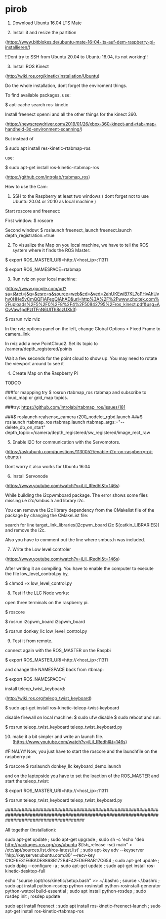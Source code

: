 # pirob

1. Download Ubuntu 16.04 LTS Mate

2. Install it and resize the partition

(https://www.bitblokes.de/ubuntu-mate-16-04-lts-auf-dem-raspberry-pi-installieren/)

!!Dont try to SSH from Ubuntu 20.04 to Ubuntu 16.04, its not working!!

3. Install ROS Kinect

(http://wiki.ros.org/kinetic/Installation/Ubuntu)

Do the whole installation, dont forget the enviroment things.

To find available packages, use: 

$ apt-cache search ros-kinetic


Install freenect openni and all the other things for the kinect 360.

(https://newscrewdriver.com/2019/01/26/xbox-360-kinect-and-rtab-map-handheld-3d-environment-scanning/)

But instead of

$ sudo apt install res-kinetic-rtabmap-ros

use:

$ sudo apt-get install ros-kinetic-rtabmap-ros

(https://github.com/introlab/rtabmap_ros)




How to use the Cam:

1. SSH to the Raspberry at least two windows ( dont forget not to use Ubuntu 20.04 or 20.10 as local machine )

Start roscore and freenect:

First window:
$ roscore

Second window:
$ roslaunch freenect_launch freenect.launch depth_registration:=true

2. To visualize the Map on you local machine, we have to tell the ROS system where it finds the ROS Master:

$ export ROS_MASTER_URI=http://<host_ip>:11311

$ export ROS_NAMESPACE=rtabmap

3. Run rviz on your local machine:

(https://www.google.com/url?sa=t&rct=j&q=&esrc=s&source=web&cd=&ved=2ahUKEwiB7KL7oPHvAhUvhv0HHe5vCmQQFjAFegQIAhAD&url=http%3A%2F%2Fwww.choitek.com%2Fuploads%2F5%2F0%2F8%2F4%2F50842795%2Fros_kinect.pdf&usg=AOvVaw1pdPztTFnN6UlTh8czUXk3)

$ rosrun rviz rviz

In the rviz options panel on the left, change Global Options > Fixed Frame to camera_link

In rviz add a new PointCloud2. Set its topic to /camera/depth_registered/points 

Wait a few seconds for the point cloud to show up. You may need to rotate the viewport around to see it

4. Create Map on the Raspberry Pi

TODOO

###for mappping try $ rosrun rtabmap_ros rtabmap and subscribe to cloud_map or grid_map topics. 

###try:
https://github.com/introlab/rtabmap_ros/issues/181

###$ roslaunch realsense_camera r200_nodelet_rgbd.launch
###$ roslaunch rtabmap_ros rtabmap.launch rtabmap_args:="--delete_db_on_start" depth_topic:=/camera/depth_registered/sw_registered/image_rect_raw

5. Enable I2C for communication with the Servomotors.

(https://askubuntu.com/questions/1130052/enable-i2c-on-raspberry-pi-ubuntu)

Dont worry it also works for Ubuntu 16.04

6. Install Servonode

(https://www.youtube.com/watch?v=iLiI_IRedhI&t=146s)

While building the i2cpwmboard package. The error shows some files missing i.e i2c/smbus.h and library i2c.

You can remove the i2c library dependency from the CMakelist file of the package by changing the CMakeList file:

search for line target_link_libraries(i2cpwm_board i2c ${catkin_LIBRARIES})
and remove the i2c.

Also you have to comment out the line where smbus.h was included.

7. Write the Low level controler

(https://www.youtube.com/watch?v=iLiI_IRedhI&t=146s)

After writing it an compiling. You have to enable the computer to execute the file low_level_control.py by,

$ chmod +x low_level_control.py

8. Test if the LLC Node works:

open three terminals on the raspberry pi.

$ roscore

$ rosrun i2cpwm_board i2cpwm_board

$ rosrun donkey_llc low_level_control.py


9. Test it from remote.

connect again with the ROS_MASTER on the Raspbi

$ export ROS_MASTER_URI=http://<host_ip>:11311

and change the NAMESPACE back from rtbmap:

$ export ROS_NAMESPACE=/

install teleop_twist_keyboard:

(http://wiki.ros.org/teleop_twist_keyboard)

$ sudo apt-get install ros-kinetic-teleop-twist-keyboard

disable firewall on local machine:
$ sudo ufw disable
$ sudo reboot
and run:

$ rosrun teleop_twist_keyboard teleop_twist_keyboard.py

10. make it a bit simpler and write an launch file.
(https://www.youtube.com/watch?v=iLiI_IRedhI&t=146s)


#FINALY#
Now, you just have to start the roscore and the launchfile on the raspberry pi:

$ roscore
$ roslaunch donkey_llc keyboard_demo.launch

and on the laptopside you have to set the loaction of the ROS_MASTER and start the teleop_twist:

$ export ROS_MASTER_URI=http://<host_ip>:11311

$ rosrun teleop_twist_keyboard teleop_twist_keyboard.py





#############################################################################################################################################

All together (Installation):

sudo apt-get update ; sudo apt-get upgrade ; sudo sh -c 'echo "deb http://packages.ros.org/ros/ubuntu $(lsb_release -sc) main" > /etc/apt/sources.list.d/ros-latest.list' ; sudo apt-key adv --keyserver 'hkp://keyserver.ubuntu.com:80' --recv-key C1CF6E31E6BADE8868B172B4F42ED6FBAB17C654 ; sudo apt-get update ;  sudo dpkg --configure -a ; sudo apt-get update ; sudo apt-get install ros-kinetic-desktop-full

echo "source /opt/ros/kinetic/setup.bash" >> ~/.bashrc ; source ~/.bashrc ; sudo apt install python-rosdep python-rosinstall python-rosinstall-generator python-wstool build-essential ; sudo apt install python-rosdep ; sudo rosdep init ; rosdep update

sudo apt install freenect ; sudo apt install ros-kinetic-freenect-launch ; sudo apt-get install ros-kinetic-rtabmap-ros
